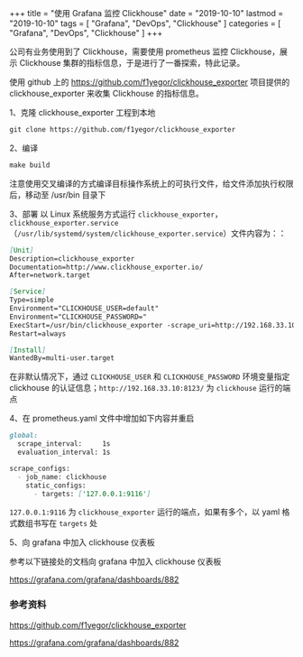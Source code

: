 +++
title = "使用 Grafana 监控 Clickhouse"
date = "2019-10-10"
lastmod = "2019-10-10"
tags = [
    "Grafana",
    "DevOps",
    "Clickhouse"
]
categories = [
    "Grafana",
    "DevOps",
    "Clickhouse"
]
+++

公司有业务使用到了 Clickhouse，需要使用 prometheus 监控 Clickhouse，展示 Clickhouse 集群的指标信息，于是进行了一番探索，特此记录。

<!--more-->

使用 github 上的 https://github.com/f1yegor/clickhouse_exporter 项目提供的 clickhouse_exporter 来收集 Clickhouse 的指标信息。


1、克隆 clickhouse_exporter 工程到本地
```markdown
git clone https://github.com/f1yegor/clickhouse_exporter
```

2、编译
```markdown
make build
```
注意使用交叉编译的方式编译目标操作系统上的可执行文件，给文件添加执行权限后，移动至 /usr/bin 目录下

3、部署
以 Linux 系统服务方式运行 `clickhouse_exporter`，`clickhouse_exporter.service`（`/usr/lib/systemd/system/clickhouse_exporter.service`）文件内容为：：
```markdown
[Unit]
Description=clickhouse_exporter
Documentation=http://www.clickhouse_exporter.io/
After=network.target

[Service]
Type=simple
Environment="CLICKHOUSE_USER=default"
Environment="CLICKHOUSE_PASSWORD="
ExecStart=/usr/bin/clickhouse_exporter -scrape_uri=http://192.168.33.10:8123/
Restart=always

[Install]
WantedBy=multi-user.target
```
在非默认情况下，通过 `CLICKHOUSE_USER` 和 `CLICKHOUSE_PASSWORD` 环境变量指定 clickhouse 的认证信息；`http://192.168.33.10:8123/` 为 `clickhouse` 运行的端点

4、在 prometheus.yaml 文件中增加如下内容并重启
```markdown
global:
  scrape_interval:     1s
  evaluation_interval: 1s

scrape_configs:
  - job_name: clickhouse
    static_configs:
      - targets: ['127.0.0.1:9116']
```

`127.0.0.1:9116` 为 `clickhouse_exporter` 运行的端点，如果有多个，以 yaml 格式数组书写在 `targets` 处

5、向 grafana 中加入 clickhouse 仪表板

参考以下链接处的文档向 grafana 中加入 clickhouse 仪表板

https://grafana.com/grafana/dashboards/882


### 参考资料

https://github.com/f1yegor/clickhouse_exporter

https://grafana.com/grafana/dashboards/882
